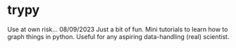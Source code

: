 # trypy
Use at own risk...
08/09/2023
Just a bit of fun. Mini tutorials to learn how to graph things in python. Useful for any aspiring data-handling (real) scientist.
